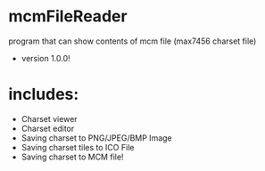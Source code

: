 # mcmFileReader
program that can show contents of mcm file (max7456 charset file)

- version 1.0.0!
# includes:
+ Charset viewer
+ Charset editor
+ Saving charset to PNG/JPEG/BMP Image
+ Saving charset tiles to ICO File
+ Saving charset to MCM file!
